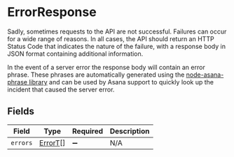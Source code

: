 # ErrorResponse

Sadly, sometimes requests to the API are not successful. Failures can
occur for a wide range of reasons. In all cases, the API should return
an HTTP Status Code that indicates the nature of the failure,
with a response body in JSON format containing additional information.


In the event of a server error the response body will contain an error
phrase. These phrases are automatically generated using the
[node-asana-phrase
library](https://github.com/Asana/node-asana-phrase) and can be used by
Asana support to quickly look up the incident that caused the server
error.


## Fields

| Field                                     | Type                                      | Required                                  | Description                               |
| ----------------------------------------- | ----------------------------------------- | ----------------------------------------- | ----------------------------------------- |
| `errors`                                  | [ErrorT](../../models/shared/errort.md)[] | :heavy_minus_sign:                        | N/A                                       |